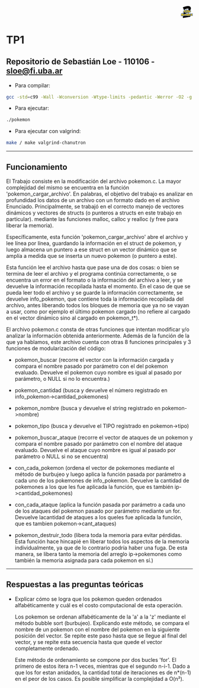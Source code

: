 <div align="right">
<img width="32px" src="img/algo2.svg">
</div>

# TP1

## Repositorio de Sebastián Loe - 110106 - sloe@fi.uba.ar

- Para compilar:

```bash
gcc -std=c99 -Wall -Wconversion -Wtype-limits -pedantic -Werror -O2 -g pokemon.c -o pokemon
```

- Para ejecutar:

```bash
./pokemon
```

- Para ejecutar con valgrind:
```bash
make / make valgrind-chanutron
```
---
##  Funcionamiento

El Trabajo consiste en la modificación del archivo pokemon.c. La mayor complejidad del mismo se encuentra en la función 'pokemon_cargar_archivo'. En palabras, el objetivo del trabajo es analizar en profundidad los datos de un archivo con un formato dado en el archivo Enunciado. Principalmente, se trabajó en el correcto manejo de vectores dinámicos y vectores de structs (o punteros a structs en este trabajo en particular). mediante las funciones malloc, calloc y realloc (y free para liberar la memoria).

Específicamente, esta función 'pokemon_cargar_archivo' abre el archivo y lee línea por línea, guardando la información en el struct de pokemon, y luego almacena un puntero a ese struct en un vector dinámico que se amplía a medida que se inserta un nuevo pokemon (o puntero a este).

Esta función lee el archivo hasta que pase una de dos cosas: o bien se termina de leer el archivo y el programa continúa correctamente, o se encuentra un error en el formato o la información del archivo a leer, y se devuelve la información recopilada hasta el momento.
En el caso de que se pueda leer todo el archivo y se guarde la información correctamente, se devuelve info_pokemon, que contiene toda la información recopilada del archivo, antes liberando todos los bloques de memoria que ya no se vayan a usar, como por ejemplo el último pokemon cargado (no refiere al cargado en el vector dinámico sino al cargado en pokemon_t*).

El archivo pokemon.c consta de otras funciones que intentan modificar y/o analizar la información obtenida anteriormente.
Además de la función de la que ya hablamos, este archivo cuenta con otras 8 funciones principales y 3 funciones de modularización del código:

- pokemon_buscar (recorre el vector con la información cargada y compara el nombre pasado por parámetro con el del pokemon evaluado. Devuelve el pokemon cuyo nombre es igual al pasado por parámetro, o NULL si no lo encuentra.)

- pokemon_cantidad (busca y devuelve el número registrado en info_pokemon->cantidad_pokemones)

- pokemon_nombre (busca y devuelve el string registrado en pokemon->nombre)

- pokemon_tipo (busca y devuelve el TIPO registrado en pokemon->tipo)

- pokemon_buscar_ataque (recorre el vector de ataques de un pokemon y compara el nombre pasado por parámetro con el nombre del ataque evaluado. Devuelve el ataque cuyo nombre es igual al pasado por parámetro o NULL si no se encuentra)

- con_cada_pokemon (ordena el vector de pokemones mediante el método de burbujeo y luego aplica la función pasada por parámetro a cada uno de los pokemones de info_pokemon. Devuelve la cantidad de pokemones a los que les fue aplicada la función, que es también ip->cantidad_pokemones)

- con_cada_ataque (aplica la función pasada por parámetro a cada uno de los ataques del pokemon pasado por parámetro mediante un for. Devuelve lacantidad de ataques a los queles fue aplicada la función, que es tambien pokemon->cant_ataques)

- pokemon_destruir_todo (libera toda la memoria para evitar pérdidas. Esta función hace hincapié en liberar todos los aspectos de la memoria individualmente, ya que de lo contrario podría haber una fuga. De esta manera, se libera tanto la memoria del arreglo ip->pokemones como también la memoria asignada para cada pokemon en sí.)

---

## Respuestas a las preguntas teóricas
- Explicar cómo se logra que los pokemon queden ordenados alfabéticamente y cuál es el costo computacional de esta operación.

    Los pokemon se ordenan alfabéticamente de la 'a' a la 'z' mediante el método bubble sort (burbujeo). Explicando este método, se compara el nombre de un pokemon con el nombre del pokemon en la siguiente posición del vector. Se repite este paso hasta que se llegue al final del vector, y se repite esta secuencia hasta que quede el vector completamente ordenado.
    
    Este método de ordenamiento se compone por dos bucles 'for'. El primero de estos itera n-1 veces, mientras que el segundo n-i-1. Dado a que los for estan anidados, la cantidad total de iteraciones es de n*(n-1) en el peor de los casos. Es posible simplificar la complejidad a O(n²).
     